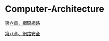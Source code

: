 # Computer-Architecture

[第六章、網際網路](https://github.com/umeow0716/Computer-Architecture/blob/main/%E7%AC%AC%E5%85%AD%E7%AB%A0%E3%80%81%E7%B6%B2%E9%9A%9B%E7%B6%B2%E8%B7%AF.md)

[第八章、網路安全](https://github.com/umeow0716/Computer-Architecture/blob/main/%E7%AC%AC%E5%85%AB%E7%AB%A0%E3%80%81%E7%B6%B2%E8%B7%AF%E5%AE%89%E5%85%A8.md)